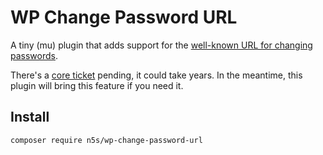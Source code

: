 # WP Change Password URL

A tiny (mu) plugin that adds support for the [well-known URL for changing passwords](https://www.w3.org/TR/change-password-url/).

There's a [core ticket](https://core.trac.wordpress.org/ticket/51173) pending, it could take years. In the meantime, this plugin will bring this feature if you need it.

## Install

```sh
composer require n5s/wp-change-password-url
```
